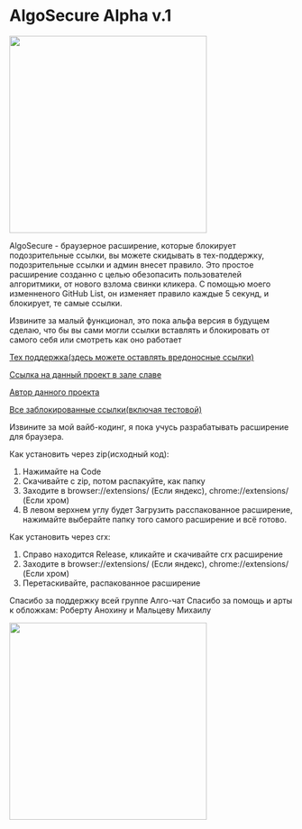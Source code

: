 # AlgoSecure Alpha v.1

<img src="https://github.com/user-attachments/assets/81fbc30f-1554-4233-81b4-b3973f37cb68" width="350" />


AlgoSecure - браузерное расширение, которые блокирует подозрительные ссылки, вы можете скидывать в тех-поддержку, подозрительные ссылки и админ внесет правило.
Это простое расширение созданно с целью обезопасить пользователей алгоритмики, от нового взлома свинки кликера. С помощью моего изменненого GitHub List,
он изменяет правило каждые 5 секунд, и блокирует, те самые ссылки.

Извините за малый функционал, это пока альфа версия в будущем сделаю, что бы вы сами могли ссылки вставлять и блокировать от самого себя или смотреть
как оно работает
  
<a href="https://learn.algoritmika.org/community?projectId=58259493" target="_blank">Тех поддержка(здесь можете оставлять вредоносные ссылки)</a> 

<a href="https://learn.algoritmika.org/community?projectId=58259517" target="_blank">Ссылка на данный проект в зале славе</a> 

<a href="https://learn.algoritmika.org/student-profile?profileId=70069026" target="_blank">Автор данного проекта</a> 

<a href="https://gist.githubusercontent.com/sadf2000/d826a320a61dc50ebbdcf540bf2a7f44/raw/5433942f4d27db32cc7aa2fe21e18e944bd960e7/rules.json" target="_blank">Все заблокированные ссылки(включая тестовой)</a> 

Извините за мой вайб-кодинг, я пока учусь разрабатывать расширение для браузера.


Как установить через zip(исходный код):
1. Нажимайте на Code
2. Скачивайте с zip, потом распакуйте, как папку
3. Заходите в browser://extensions/ (Если яндекс), chrome://extensions/ (Если хром)
5. В левом верхнем углу будет Загрузить расспакованное расширение, нажимайте выберайте папку того самого расширение и всё готово.

Как установить через crx:
1. Справо находится Release, кликайте и скачивайте crx расширение
2. Заходите в browser://extensions/ (Если яндекс), chrome://extensions/ (Если хром)
3. Перетаскивайте, распакованное расширение

Спасибо за поддержку всей группе Алго-чат
Спасибо за помощь и арты к обложкам: Роберту Анохину и Мальцеву Михаилу

<img src="https://github.com/user-attachments/assets/fba4aacb-a87f-4aaa-84b5-bf9f7f1d19fb" width="350" />
